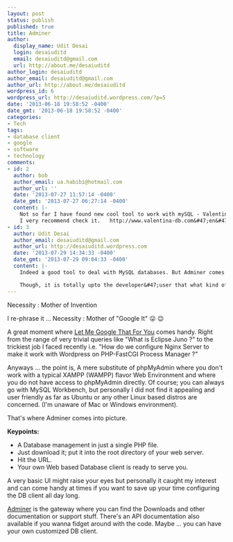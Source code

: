 ```yaml
---
layout: post
status: publish
published: true
title: Adminer
author:
  display_name: Udit Desai
  login: desaiuditd
  email: desaiuditd@gmail.com
  url: http://about.me/desaiuditd
author_login: desaiuditd
author_email: desaiuditd@gmail.com
author_url: http://about.me/desaiuditd
wordpress_id: 6
wordpress_url: http://desaiuditd.wordpress.com/?p=5
date: '2013-06-18 19:58:52 -0400'
date_gmt: '2013-06-18 19:58:52 -0400'
categories:
- Tech
tags:
- database client
- google
- software
- technology
comments:
- id: 2
  author: bob
  author_email: ua.habibi@hotmail.com
  author_url: ''
  date: '2013-07-27 11:57:14 -0400'
  date_gmt: '2013-07-27 06:27:14 -0400'
  content: |-
    Not so far I have found new cool tool to work with mySQL - Valentina Studio. Its free edition can do things more than many commercial tools!!
    I very recommend check it.   http://www.valentina-db.com&#47;en&#47;valentina-studio-overview
- id: 3
  author: Udit Desai
  author_email: desaiuditd@gmail.com
  author_url: http://desaiuditd.wordpress.com
  date: '2013-07-29 14:34:33 -0400'
  date_gmt: '2013-07-29 09:04:33 -0400'
  content: |-
    Indeed a good tool to deal with MySQL databases. But Adminer comes into the league of lightweight tools where the whole bundle is within a few hundred KBs. Additionally, Configuration issues, OS dependency, Other than MySQL database Support and other such issues get nullify in case of Adminer.

    Though, it is totally upto the developer&#47;user that what kind of requirement or purpose one wants to fulfill. So it varies to a big span from phpMyAdmin to SQL Workbench and from Adminer to SQL Buddy or php Mini Admin.
---
```


Necessity : Mother of Invention

I re-phrase it ... Necessity : Mother of "Google It" :stuck_out_tongue: :wink:

A great moment where [Let Me Google That For You](http://lmgtfy.com/) comes handy. Right from the range of very trivial queries like "What is Eclipse Juno ?" to the trickiest job I faced recently i.e. "How do we configure Nginx Server to make it work with Wordpress on PHP-FastCGI Process Manager ?"

Anyways ... the point is, A mere substitute of phpMyAdmin where you don't work with a typical XAMPP (WAMPP) flavor Web Environment and where you do not have access to phpMyAdmin directly. Of course; you can always go with MySQL Workbench, but personally I did not find it appealing and user friendly as far as Ubuntu or any other Linux based distros are concerned. (I'm unaware of Mac or Windows environment).

That's where Adminer comes into picture.

**Keypoints:**

- A Database management in just a single PHP file.
- Just download it; put it into the root directory of your web server.
- Hit the URL.
- Your own Web based Database client is ready to serve you.

A very basic UI might raise your eyes but personally it caught my interest and can come handy at times if you want to save up your time configuring the DB client all day long.

[Adminer](http://www.adminer.org/en/) is the gateway where you can find the Downloads and other documentation or support stuff. There's an API documentation also available if you wanna fidget around with the code. Maybe ... you can have your own customized DB client.
